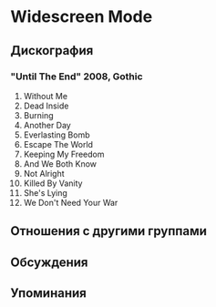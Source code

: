 # Widescreen Mode



## Дискография

### "Until The End" 2008, Gothic

01. Without Me 
02. Dead Inside 
03. Burning 
04. Another Day 
05. Everlasting Bomb 
06. Escape The World 
07. Keeping My Freedom 
08. And We Both Know 
09. Not Alright 
10. Killed By Vanity 
11. She's Lying 
12. We Don't Need Your War


## Отношения с другими группами


## Обсуждения


## Упоминания

